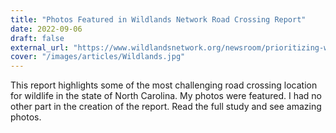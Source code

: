 ```yaml
---
title: "Photos Featured in Wildlands Network Road Crossing Report"
date: 2022-09-06
draft: false
external_url: "https://www.wildlandsnetwork.org/newsroom/prioritizing-wildlife-road-crossings-in-north-carolina-1"
cover: "/images/articles/Wildlands.jpg"
---
```

This report highlights some of the most challenging road crossing location for wildlife in the state of North Carolina. My photos were featured. I had no other part in the creation of the report. Read the full study and see amazing photos.

